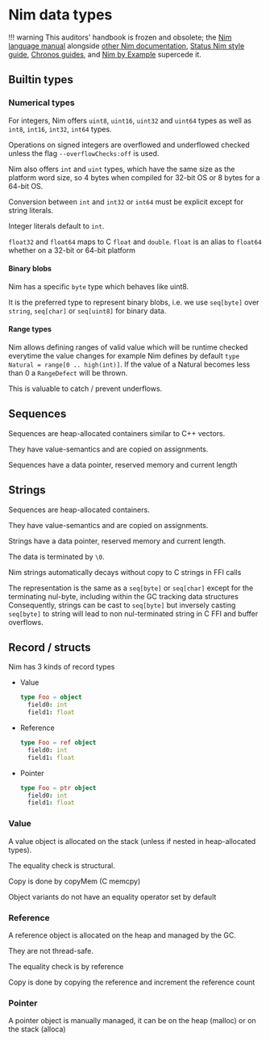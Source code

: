 # Nim data types

!!! warning
    This auditors' handbook is frozen and obsolete; the [Nim language manual](https://nim-lang.org/docs/manual.html) alongside [other Nim documentation](https://nim-lang.org/documentation.html), [Status Nim style guide](https://status-im.github.io/nim-style-guide/), [Chronos guides](https://github.com/status-im/nim-chronos/blob/master/docs/src/SUMMARY.md), and [Nim by Example](https://nim-by-example.github.io/getting_started/) supercede it.

## Builtin types

### Numerical types

For integers, Nim offers `uint8`, `uint16`, `uint32` and `uint64` types as well as `int8`, `int16`, `int32`, `int64` types.

Operations on signed integers are overflowed and underflowed checked unless the flag `--overflowChecks:off` is used.

Nim also offers `int` and `uint` types, which have the same size as the platform word size, so 4 bytes when compiled for 32-bit OS
or 8 bytes for a 64-bit OS.

Conversion between `int` and `int32` or `int64` must be explicit except for string literals.

Integer literals default to `int`.

`float32` and `float64` maps to C `float` and `double`. `float` is an alias to `float64` whether on a 32-bit or 64-bit platform

#### Binary blobs

Nim has a specific `byte` type which behaves like uint8.

It is the preferred type to represent binary blobs, i.e. we use `seq[byte]` over `string`, `seq[char]` or `seq[uint8]` for binary data.

#### Range types

Nim allows defining ranges of valid value which will be runtime checked everytime the value changes for example
Nim defines by default `type Natural = range[0 .. high(int)]`. If the value of a Natural becomes less than 0
a `RangeDefect` will be thrown.

This is valuable to catch / prevent underflows.

## Sequences

Sequences are heap-allocated containers similar to C++ vectors.

They have value-semantics and are copied on assignments.

Sequences have a data pointer, reserved memory and current length

## Strings

Sequences are heap-allocated containers.

They have value-semantics and are copied on assignments.

Strings have a data pointer, reserved memory and current length.

The data is terminated by `\0`.

Nim strings automatically decays without copy to C strings in FFI calls

The representation is the same as a `seq[byte]` or `seq[char]` except for the terminating nul-byte,
including within the GC tracking data structures
Consequently, strings can be cast to `seq[byte]` but inversely casting `seq[byte]` to string
will lead to non nul-terminated string in C FFI and buffer overflows.

## Record / structs

Nim has 3 kinds of record types

- Value

  ```Nim
  type Foo = object
    field0: int
    field1: float
  ```

- Reference

  ```Nim
  type Foo = ref object
    field0: int
    field1: float
  ```

- Pointer

  ```Nim
  type Foo = ptr object
    field0: int
    field1: float
  ```

### Value

A value object is allocated on the stack (unless if nested in heap-allocated types).

The equality check is structural.

Copy is done by copyMem (C memcpy)

Object variants do not have an equality operator set by default

### Reference

A reference object is allocated on the heap and managed by the GC.

They are not thread-safe.

The equality check is by reference

Copy is done by copying the reference and increment the reference count

### Pointer

A pointer object is manually managed, it can be on the heap (malloc) or on the stack (alloca)
